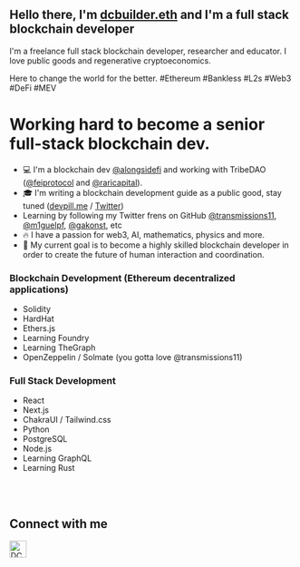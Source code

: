## Hello there, I'm [dcbuilder.eth](https://twitter.com/DCbuild3r) and I'm a full stack blockchain developer

I'm a freelance full stack blockchain developer, researcher and educator. I love public goods and regenerative cryptoeconomics.

Here to change the world for the better. #Ethereum #Bankless #L2s #Web3 #DeFi #MEV 

# Working hard to become a senior full-stack blockchain dev.  

- 💻 I'm a blockchain dev [@alongsidefi](https://twitter.com/alongsidefi) and working with TribeDAO ([@feiprotocol](https://twitter.com/feiprotocol) and [@raricapital](https://twitter.com/RariCapital)).
- 🎓 I'm writing a blockchain development guide as a public good, stay tuned ([devpill.me](https://devpill.me/) / [Twitter](https://twitter.com/devpillme))
- Learning by following my Twitter frens on GitHub [@transmissions11](https://twitter.com/transmissions11), [@m1guelpf](https://twitter.com/m1guelpf), [@gakonst](https://twitter.com/gakonst), etc
- 🔥 I have a passion for web3, AI, mathematics, physics and more.
- 🎯 My current goal is to become a highly skilled blockchain developer in order to create the future of human interaction and coordination.

### Blockchain Development (Ethereum decentralized applications)

- Solidity
- HardHat
- Ethers.js
- Learning Foundry
- Learning TheGraph
- OpenZeppelin / Solmate (you gotta love @transmissions11)

### Full Stack Development

- React
- Next.js
- ChakraUI / Tailwind.css
- Python
- PostgreSQL
- Node.js
- Learning GraphQL
- Learning Rust

<br />

<br /> 

[twitter]: https://twitter.com/DCbuild3r 

## Connect with me

[<img align="left" alt="DCBuilder | Twitter" width="30px" src="https://cdn.jsdelivr.net/npm/simple-icons@v3/icons/twitter.svg" />][twitter]

